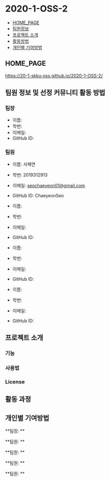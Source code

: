 # 2020-1-OSS-2

- [HOME_PAGE](#HOME_PAGE)
- [팀원정보](#Members)
- [프로젝트 소개](#about_project)
- [활동방법](#HowToDo)
- [개인별 기여방법](#WhatToDo)


## <div id="HOME_PAGE">HOME_PAGE</div>
  https://20-1-skku-oss.github.io/2020-1-OSS-2/
  
## <div id="Members">팀원 정보 및 선정 커뮤니티 활동 방법</div>  
### 팀장  
- 이름: 
- 학번:  
- 이메일:  
- GitHub ID:  
  
  
### 팀원  
- 이름: 서채연
- 학번:  2019312913
- 이메일:  seochaeyeon01@gmail.com
- GitHub ID:  ChaeyeonSeo
  
  
- 이름: 
- 학번:  
- 이메일:  
- GitHub ID:   

  
- 이름: 
- 학번:  
- 이메일:  
- GitHub ID:   

  
- 이름: 
- 학번:  
- 이메일:  
- GitHub ID:  


## <div id="about_project">프로젝트 소개</div>

### 기능



### 사용법



### License


## <div id="HowToDo">활동 과정</div>

  
  
## <div id="WhatToDo">개인별 기여방법</div>
**팀장: **  

> 
>
>

  
  
**팀원: **  
  
  
  
  
**팀원: **  




**팀원: **




**팀원: **  



